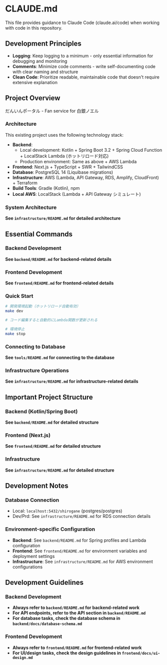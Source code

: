 # CLAUDE.md

This file provides guidance to Claude Code (claude.ai/code) when working with code in this repository.

## Development Principles
- **Logging**: Keep logging to a minimum - only essential information for debugging and monitoring
- **Comments**: Minimize code comments - write self-documenting code with clear naming and structure
- **Clean Code**: Prioritize readable, maintainable code that doesn't require extensive explanation

## Project Overview

だんいんポータル - Fan service for 白銀ノエル

### Architecture

This existing project uses the following technology stack:
- **Backend**: 
  - Local development: Kotlin + Spring Boot 3.2 + Spring Cloud Function + LocalStack Lambda (ホットリロード対応)
  - Production environment: Same as above + AWS Lambda
- **Frontend**: Next.js + TypeScript + SWR + TailwindCSS
- **Database**: PostgreSQL 14 (Liquibase migrations)
- **Infrastructure**: AWS (Lambda, API Gateway, RDS, Amplify, CloudFront) + Terraform
- **Build Tools**: Gradle (Kotlin), npm
- **Local AWS**: LocalStack (Lambda + API Gateway シミュレート)

### System Architecture

**See `infrastructure/README.md` for detailed architecture**

## Essential Commands

### Backend Development

**See `backend/README.md` for backend-related details**

### Frontend Development

**See `frontend/README.md` for frontend-related details**

### Quick Start

```bash
# 開発環境起動（ホットリロード自動有効）
make dev

# コード編集すると自動的にLambda関数が更新される

# 環境停止
make stop
```

### Connecting to Database

**See `tools/README.md` for connecting to the database**

### Infrastructure Operations

**See `infrastructure/README.md` for infrastructure-related details**

## Important Project Structure

### Backend (Kotlin/Spring Boot)
**See `backend/README.md` for detailed structure**

### Frontend (Next.js)
**See `frontend/README.md` for detailed structure**

### Infrastructure
**See `infrastructure/README.md` for detailed structure**

## Development Notes

### Database Connection
- Local: `localhost:5432/shirogane` (postgres/postgres)
- Dev/Prd: See `infrastructure/README.md` for RDS connection details

### Environment-specific Configuration
- **Backend**: See `backend/README.md` for Spring profiles and Lambda configuration
- **Frontend**: See `frontend/README.md` for environment variables and deployment settings
- **Infrastructure**: See `infrastructure/README.md` for AWS environment configurations

## Development Guidelines

### Backend Development
- **Always refer to `backend/README.md` for backend-related work**
- **For API endpoints, refer to the API section in `backend/README.md`**
- **For database tasks, check the database schema in `backend/docs/database-schema.md`**

### Frontend Development  
- **Always refer to `frontend/README.md` for frontend-related work**
- **For UI/design tasks, check the design guidelines in `frontend/docs/ui-design.md`**

